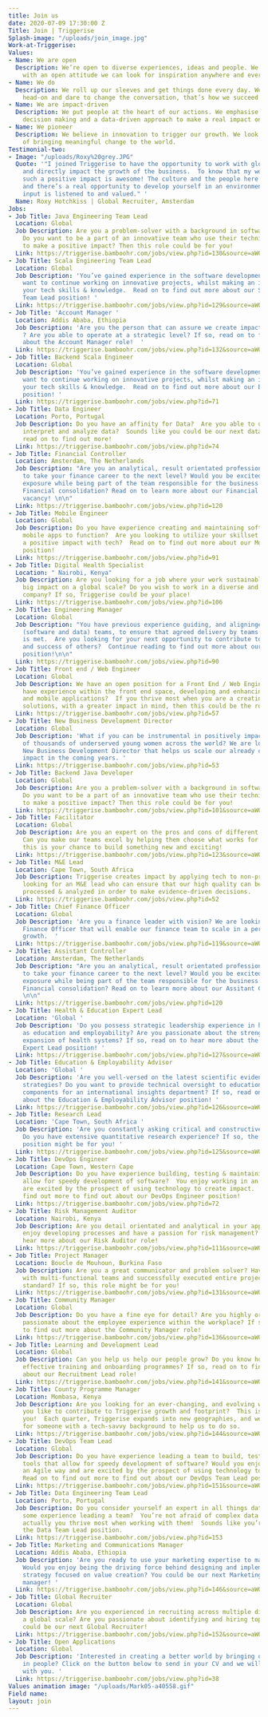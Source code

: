 ```yaml
---
title: Join us
date: 2020-07-09 17:30:00 Z
Title: Join | Triggerise
Splash-image: "/uploads/join_image.jpg"
Work-at-Triggerise: 
Values:
- Name: We are open
  Description: We’re open to diverse experiences, ideas and people. We believe that
    with an open attitude we can look for inspiration anywhere and everywhere.
- Name: We do
  Description: We roll up our sleeves and get things done every day. We tackle challenges
    head-on and dare to change the conversation, that’s how we succeed.
- Name: We are impact-driven
  Description: We put people at the heart of our actions. We emphasise evidence-based
    decision making and a data-driven approach to make a real impact on the ground.
- Name: We pioneer
  Description: We believe in innovation to trigger our growth. We look for new possibilities
    of bringing meaningful change to the world.
Testimonial-two:
- Image: "/uploads/Roxy%20grey.JPG"
  Quote: '"I joined Triggerise to have the opportunity to work with global colleagues,
    and directly impact the growth of the business.  To know that my work is creating
    such a positive impact is awesome! The culture and the people here are great,
    and there’s a real opportunity to develop yourself in an environment where your
    input is listened to and valued." '
  Name: Roxy Hotchkiss | Global Recruiter, Amsterdam
Jobs:
- Job Title: Java Engineering Team Lead
  Location: Global
  Job Description: Are you a problem-solver with a background in software development?
    Do you want to be a part of an innovative team who use their technical skills
    to make a positive impact? Then this role could be for you!
  Link: https://triggerise.bamboohr.com/jobs/view.php?id=130&source=aWQ9MjM%3D
- Job Title: Scala Engineering Team Lead
  Location: Global
  Job Description: 'You’ve gained experience in the software development space, and
    want to continue working on innovative projects, whilst making an impact with
    your tech skills & knowledge.  Read on to find out more about our Scala Engineering
    Team Lead position! '
  Link: https://triggerise.bamboohr.com/jobs/view.php?id=129&source=aWQ9MjM%3D
- Job Title: 'Account Manager '
  Location: Addis Ababa, Ethiopia
  Job Description: 'Are you the person that can assure we create impact in Ethiopia
    ? Are you able to operate at a strategic level? If so, read on to find out more
    about the Account Manager role!  '
  Link: https://triggerise.bamboohr.com/jobs/view.php?id=132&source=aWQ9MjM%3D
- Job Title: Backend Scala Engineer
  Location: Global
  Job Description: 'You’ve gained experience in the software development space, and
    want to continue working on innovative projects, whilst making an impact with
    your tech skills & knowledge.  Read on to find out more about our Backend Engineer
    position! '
  Link: https://triggerise.bamboohr.com/jobs/view.php?id=71
- Job Title: Data Engineer
  Location: Porto, Portugal
  Job Description: Do you have an affinity for Data?  Are you able to use tools to
    interpret and analyze data?  Sounds like you could be our next data engineer,
    read on to find out more!
  Link: https://triggerise.bamboohr.com/jobs/view.php?id=74
- Job Title: Financial Controller
  Location: Amsterdam, The Netherlands
  Job Description: "Are you an analytical, result orientated professional looking
    to take your finance career to the next level? Would you be excited to gain international
    exposure while being part of the team responsible for the business’s complete
    Financial consolidation? Read on to learn more about our Financial Controller
    vacancy! \n\n"
  Link: https://triggerise.bamboohr.com/jobs/view.php?id=120
- Job Title: Mobile Engineer
  Location: Global
  Job Description: Do you have experience creating and maintaining software that enables
    mobile apps to function?  Are you looking to utilize your skillset whilst having
    a positive impact with tech?  Read on to find out more about our Mobile Developer
    position!
  Link: https://triggerise.bamboohr.com/jobs/view.php?id=91
- Job Title: Digital Health Specialist
  Location: " Nairobi, Kenya"
  Job Description: Are you looking for a job where your work sustainably creates a
    big impact on a global scale? Do you wish to work in a diverse and intercultural
    company? If so, Triggerise could be your place!
  Link: https://triggerise.bamboohr.com/jobs/view.php?id=106
- Job Title: Engineering Manager
  Location: Global
  Job Description: "You have previous experience guiding, and aligningengineering
    (software and data) teams, to ensure that agreed delivery by teams and individuals
    is met.  Are you looking for your next opportunity to contribute to the growth
    and success of others?  Continue reading to find out more about our Data Manager
    position!\n\n"
  Link: https://triggerise.bamboohr.com/jobs/view.php?id=90
- Job Title: Front end / Web Engineer
  Location: Global
  Job Description: We have an open position for a Front End / Web Engineer! Do you
    have experience within the front end space, developing and enhancing websites
    and mobile applications?  If you thrive most when you are a creating user-friendly
    solutions, with a greater impact in mind, then this could be the role for you!
  Link: https://triggerise.bamboohr.com/jobs/view.php?id=57
- Job Title: New Business Development Director
  Location: Global
  Job Description: 'What if you can be instrumental in positively impacting hundreds
    of thousands of underserved young women across the world? We are looking for a
    New Business Development Director that helps us scale our already considerable
    impact in the coming years. '
  Link: https://triggerise.bamboohr.com/jobs/view.php?id=53
- Job Title: Backend Java Developer
  Location: Global
  Job Description: Are you a problem-solver with a background in software development?
    Do you want to be a part of an innovative team who use their technical skills
    to make a positive impact? Then this role could be for you!
  Link: https://triggerise.bamboohr.com/jobs/view.php?id=101&source=aWQ9MjM%3D
- Job Title: Facilitator
  Location: Global
  Job Description: Are you an expert on the pros and cons of different ways of working?
    Can you make our teams excel by helping them choose what works for them? Then
    this is your chance to build something new and exciting!
  Link: https://triggerise.bamboohr.com/jobs/view.php?id=123&source=aWQ9MjM%3D
- Job Title: M&E Lead
  Location: Cape Town, South Africa
  Job Description: Triggerise creates impact by applying tech to non-profit.  We are
    looking for an M&E lead who can ensure that our high quality can be collected,
    processed & analyzed in order to make evidence-driven decisions.
  Link: https://triggerise.bamboohr.com/jobs/view.php?id=52
- Job Title: Chief Finance Officer
  Location: Global
  Job Description: 'Are you a finance leader with vision? We are looking for a Chief
    Finance Officer that will enable our finance team to scale in a period of rapid
    growth.  '
  Link: https://triggerise.bamboohr.com/jobs/view.php?id=119&source=aWQ9MjM%3D
- Job Title: Assistant Controller
  Location: Amsterdam, The Netherlands
  Job Description: "Are you an analytical, result orientated professional looking
    to take your finance career to the next level? Would you be excited to gain international
    exposure while being part of the team responsible for the business’s complete
    Financial consolidation? Read on to learn more about our Assitant Controller vacancy!
    \n\n"
  Link: https://triggerise.bamboohr.com/jobs/view.php?id=120
- Job Title: Health & Education Expert Lead
  Location: 'Global '
  Job Description: 'Do you possess strategic leadership experience in health as well
    as education and employability? Are you passionate about the strengthening and
    expansion of health systems? If so, read on to hear more about the Health & Education
    Expert Lead position! '
  Link: https://triggerise.bamboohr.com/jobs/view.php?id=127&source=aWQ9MjM%3D
- Job Title: Education & Employability Advisor
  Location: 'Global '
  Job Description: 'Are you well-versed on the latest scientific evidence in learning
    strategies? Do you want to provide technical oversight to education and employability
    components for an international insights department? If so, read on to hear more
    about the Education & Employability Advisor position! '
  Link: https://triggerise.bamboohr.com/jobs/view.php?id=126&source=aWQ9MjM%3D
- Job Title: Research Lead
  Location: 'Cape Town, South Africa '
  Job Description: 'Are you constantly asking critical and constructive questions?
    Do you have extensive quantitative research experience? If so, the Research Manager
    position might be for you! '
  Link: https://triggerise.bamboohr.com/jobs/view.php?id=125&source=aWQ9MjM%3D
- Job Title: DevOps Engineer
  Location: Cape Town, Western Cape
  Job Description: Do you have experience building, testing & maintaining tools that
    allow for speedy development of software?  You enjoy working in an Agile way and
    are excited by the prospect of using technology to create impact.  Read on to
    find out more to find out about our DevOps Engineer position!
  Link: https://triggerise.bamboohr.com/jobs/view.php?id=72
- Job Title: Risk Management Auditor
  Location: Nairobi, Kenya
  Job Description: Are you detail orientated and analytical in your approach? Do you
    enjoy developing processes and have a passion for risk management? Read on to
    hear more about our Risk Auditor role!
  Link: https://triggerise.bamboohr.com/jobs/view.php?id=111&source=aWQ9MjM%3D
- Job Title: Project Manager
  Location: Boucle de Mouhoun, Burkina Faso
  Job Description: Are you a great communicator and problem solver? Have you worked
    with multi-functional teams and successfully executed entire projects to a high
    standard? If so, this role might be for you!
  Link: https://triggerise.bamboohr.com/jobs/view.php?id=131&source=aWQ9MjM%3D
- Job Title: Community Manager
  Location: Global
  Job Description: Do you have a fine eye for detail? Are you highly organized and
    passionate about the employee experience within the workplace? If so, read on
    to find out more about the Community Manager role!
  Link: https://triggerise.bamboohr.com/jobs/view.php?id=136&source=aWQ9MjM%3D
- Job Title: Learning and Development Lead
  Location: Global
  Job Description: Can you help us help our people grow? Do you know how to design
    effective training and onboarding programmes? If so, read on to find out more
    about our Recruitment Lead role!
  Link: https://triggerise.bamboohr.com/jobs/view.php?id=141&source=aWQ9MjM%3D
- Job Title: County Programme Manager
  Location: Mombasa, Kenya
  Job Description: Are you looking for an ever-changing, and evolving working environment?  Would
    you like to contribute to Triggerise growth and footprint?  This is the role for
    you!  Each quarter, Triggerise expands into new geographies, and we are looking
    for someone with a tech-savvy background to help us to do so.
  Link: https://triggerise.bamboohr.com/jobs/view.php?id=144&source=aWQ9MjM%3D
- Job Title: DevOps Team Lead
  Location: Global
  Job Description: Do you have experience leading a team to build, test & maintain
    tools that allow for speedy development of software? Would you enjoy working in
    an Agile way and are excited by the prospect of using technology to create impact.
    Read on to find out more to find out about our DevOps Team Lead position!
  Link: https://triggerise.bamboohr.com/jobs/view.php?id=151&source=aWQ9MjM%3D
- Job Title: Data Engineering Team Lead
  Location: Porto, Portugal
  Job Description: Do you consider yourself an expert in all things data, and have
    some experience leading a team?  You’re not afraid of complex data sets and tools,
    actually you thrive most when working with them!  Sounds like you’re a fit for
    the Data Team Lead position.
  Link: https://triggerise.bamboohr.com/jobs/view.php?id=153
- Job Title: Marketing and Communications Manager
  Location: Addis Ababa, Ethiopia
  Job Description: 'Are you ready to use your marketing expertise to make an impact?
    Would you enjoy being the driving force behind designing and implementing a marketing
    strategy focused on value creation? You could be our next Marketing and Communications
    manager! '
  Link: https://triggerise.bamboohr.com/jobs/view.php?id=146&source=aWQ9MjM%3D
- Job Title: Global Recruiter
  Location: Global
  Job Description: Are you experienced in recruiting across multiple disciplines on
    a global scale? Are you passionate about identifying and hiring top talent? You
    could be our next Global Recruiter!
  Link: https://triggerise.bamboohr.com/jobs/view.php?id=152&source=aWQ9MjM%3D
- Job Title: Open Applications
  Location: Global
  Job Description: 'Interested in creating a better world by bringing out the best
    in people? Click on the button below to send in your CV and we will get in touch
    with you. '
  Link: https://triggerise.bamboohr.com/jobs/view.php?id=38
Values animation image: "/uploads/Mark05-a40558.gif"
Field name: 
layout: join
---
```


